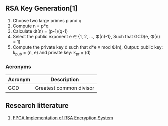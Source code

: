 ## RSA Key Generation[1]

1. Choose two large primes p and q
2. Compute n = p*q
3. Calculate Φ(n) = (p-1)(q-1)
4. Select the public exponent e ∈ {1, 2, ..., Φ(n)-1}, Such that GCD(e, Φ(n) = 1)
5. Compute the private key d such that d*e ≡ mod Φ(n), Output: public key: k<sub>pub</sub> = (n, e) and private key: k<sub>pr</sub> = (d)

### Acronyms

|Acronym|Description            |
|-------|-----------------------|
|GCD    |Greatest common divisor|

## Research litterature

1. [FPGA Implementation of RSA Encryption System](http://www.ijcaonline.org/volume19/number9/pxc3873173.pdf)
